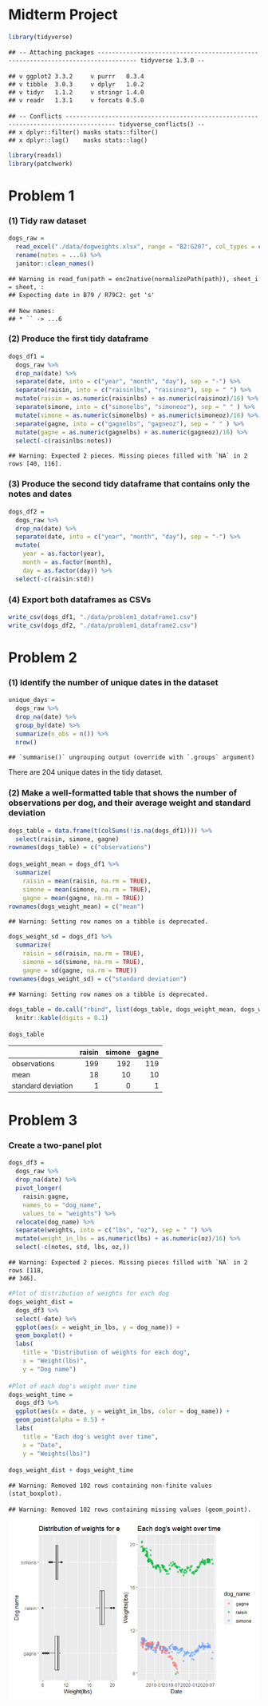Midterm Project
================

``` r
library(tidyverse)
```

    ## -- Attaching packages --------------------------------------------------------------------------------- tidyverse 1.3.0 --

    ## v ggplot2 3.3.2     v purrr   0.3.4
    ## v tibble  3.0.3     v dplyr   1.0.2
    ## v tidyr   1.1.2     v stringr 1.4.0
    ## v readr   1.3.1     v forcats 0.5.0

    ## -- Conflicts ------------------------------------------------------------------------------------ tidyverse_conflicts() --
    ## x dplyr::filter() masks stats::filter()
    ## x dplyr::lag()    masks stats::lag()

``` r
library(readxl)
library(patchwork)
```

# Problem 1

### (1) Tidy raw dataset

``` r
dogs_raw = 
  read_excel("./data/dogweights.xlsx", range = "B2:G207", col_types = c("date", "text", "text", "text", "text", "text")) %>%
  rename(notes = ...6) %>%
  janitor::clean_names()
```

    ## Warning in read_fun(path = enc2native(normalizePath(path)), sheet_i = sheet, :
    ## Expecting date in B79 / R79C2: got 's'

    ## New names:
    ## * `` -> ...6

### (2) Produce the first tidy dataframe

``` r
dogs_df1 = 
  dogs_raw %>%
  drop_na(date) %>%
  separate(date, into = c("year", "month", "day"), sep = "-") %>%
  separate(raisin, into = c("raisinlbs", "raisinoz"), sep = " ") %>%
  mutate(raisin = as.numeric(raisinlbs) + as.numeric(raisinoz)/16) %>%
  separate(simone, into = c("simonelbs", "simoneoz"), sep = " " ) %>%
  mutate(simone = as.numeric(simonelbs) + as.numeric(simoneoz)/16) %>%
  separate(gagne, into = c("gagnelbs", "gagneoz"), sep = " " ) %>%
  mutate(gagne = as.numeric(gagnelbs) + as.numeric(gagneoz)/16) %>%
  select(-c(raisinlbs:notes))
```

    ## Warning: Expected 2 pieces. Missing pieces filled with `NA` in 2 rows [40, 116].

### (3) Produce the second tidy dataframe that contains only the notes and dates

``` r
dogs_df2 = 
  dogs_raw %>%
  drop_na(date) %>%
  separate(date, into = c("year", "month", "day"), sep = "-") %>%
  mutate(
    year = as.factor(year),
    month = as.factor(month),
    day = as.factor(day)) %>%
  select(-c(raisin:std))
```

### (4) Export both dataframes as CSVs

``` r
write_csv(dogs_df1, "./data/problem1_dataframe1.csv")
write_csv(dogs_df2, "./data/problem1_dataframe2.csv")
```

# Problem 2

### (1) Identify the number of unique dates in the dataset

``` r
unique_days = 
  dogs_raw %>%
  drop_na(date) %>%
  group_by(date) %>%
  summarize(n_obs = n()) %>%
  nrow()
```

    ## `summarise()` ungrouping output (override with `.groups` argument)

There are 204 unique dates in the tidy dataset.

### (2) Make a well-formatted table that shows the number of observations per dog, and their average weight and standard deviation

``` r
dogs_table = data.frame(t(colSums(!is.na(dogs_df1)))) %>%
  select(raisin, simone, gagne)
rownames(dogs_table) = c("observations")

dogs_weight_mean = dogs_df1 %>%
  summarize(
    raisin = mean(raisin, na.rm = TRUE),
    simone = mean(simone, na.rm = TRUE),
    gagne = mean(gagne, na.rm = TRUE))
rownames(dogs_weight_mean) = c("mean")
```

    ## Warning: Setting row names on a tibble is deprecated.

``` r
dogs_weight_sd = dogs_df1 %>%
  summarize(
    raisin = sd(raisin, na.rm = TRUE),
    simone = sd(simone, na.rm = TRUE),
    gagne = sd(gagne, na.rm = TRUE))
rownames(dogs_weight_sd) = c("standard deviation")
```

    ## Warning: Setting row names on a tibble is deprecated.

``` r
dogs_table = do.call("rbind", list(dogs_table, dogs_weight_mean, dogs_weight_sd)) %>%
  knitr::kable(digits = 0.1)

dogs_table
```

|                    | raisin | simone | gagne |
| :----------------- | -----: | -----: | ----: |
| observations       |    199 |    192 |   119 |
| mean               |     18 |     10 |    10 |
| standard deviation |      1 |      0 |     1 |

# Problem 3

### Create a two-panel plot

``` r
dogs_df3 = 
  dogs_raw %>%
  drop_na(date) %>%
  pivot_longer(
    raisin:gagne, 
    names_to = "dog_name",
    values_to = "weights") %>%
  relocate(dog_name) %>%
  separate(weights, into = c("lbs", "oz"), sep = " ") %>%
  mutate(weight_in_lbs = as.numeric(lbs) + as.numeric(oz)/16) %>%
  select(-c(notes, std, lbs, oz,))
```

    ## Warning: Expected 2 pieces. Missing pieces filled with `NA` in 2 rows [118,
    ## 346].

``` r
#Plot of distribution of weights for each dog 
dogs_weight_dist = 
  dogs_df3 %>%
  select(-date) %>%
  ggplot(aes(x = weight_in_lbs, y = dog_name)) + 
  geom_boxplot() +
  labs(
    title = "Distribution of weights for each dog",
    x = "Weight(lbs)", 
    y = "Dog name")

#Plot of each dog's weight over time
dogs_weight_time =
  dogs_df3 %>%
  ggplot(aes(x = date, y = weight_in_lbs, color = dog_name)) +
  geom_point(alpha = 0.5) +
  labs(
    title = "Each dog's weight over time",
    x = "Date",
    y = "Weights(lbs)")
  
dogs_weight_dist + dogs_weight_time
```

    ## Warning: Removed 102 rows containing non-finite values (stat_boxplot).

    ## Warning: Removed 102 rows containing missing values (geom_point).

![](p8105_mtp_nc2894_files/figure-gfm/unnamed-chunk-7-1.png)<!-- -->
